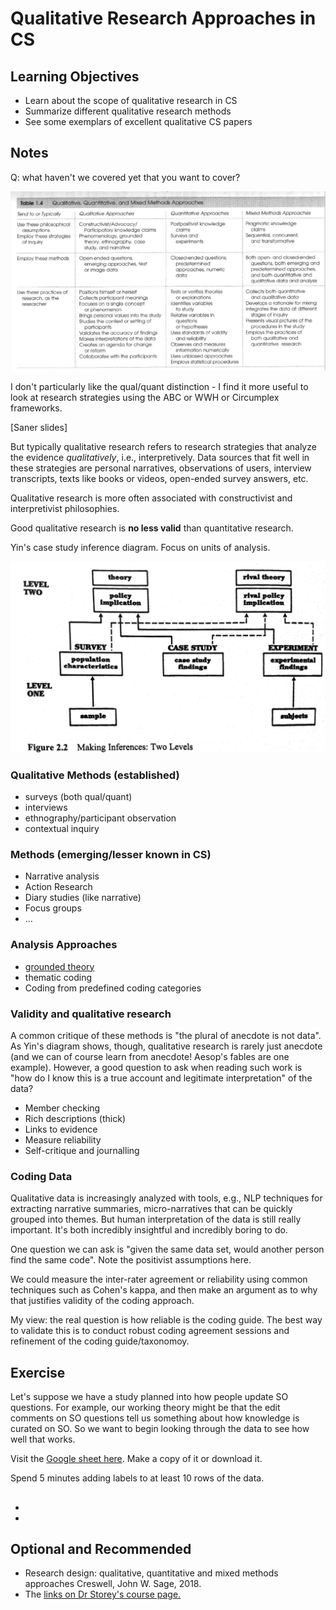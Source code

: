 # Qualitative Research Approaches in CS

## Learning Objectives

* Learn about the scope of qualitative research in CS
* Summarize different qualitative research methods
* See some exemplars of excellent qualitative CS papers

## Notes

Q: what haven't we covered yet that you want to cover?

![](creswell-table.png)

I don't particularly like the qual/quant distinction - I find it more useful to look at research strategies using the ABC or WWH or Circumplex frameworks. 

[Saner slides]

But typically qualitative research refers to research strategies that analyze the evidence *qualitatively*, i.e., interpretively. Data sources that fit well in these strategies are personal narratives, observations of users, interview transcripts, texts like books or videos, open-ended survey answers, etc. 

Qualitative research is more often associated with constructivist and interpretivist philosophies. 

Good qualitative research is **no less valid** than quantitative research.

Yin's case study inference diagram. Focus on units of analysis. 

![yin-inferences](yin-inferences.jpeg)

### Qualitative Methods (established)

* surveys (both qual/quant)
* interviews
* ethnography/participant observation
* contextual inquiry

### Methods (emerging/lesser known in CS)

* Narrative analysis
* Action Research
* Diary studies (like narrative)
* Focus groups
* ... 

### Analysis Approaches

* [grounded theory](https://dl.acm.org/doi/10.1145/2884781.2884833) 
* thematic coding
* Coding from predefined coding categories 

### Validity and qualitative research

A common critique of these methods is "the plural of anecdote is not data". As Yin's diagram shows, though, qualitative research is rarely just anecdote (and we can of course learn from anecdote! Aesop's fables are one example). However, a good question to ask when reading such work is "how do I know this is a true account and legitimate interpretation" of the data?

- Member checking
- Rich descriptions (thick)
- Links to evidence
- Measure reliability 
- Self-critique and journalling

### Coding Data

Qualitative data is increasingly analyzed with tools, e.g., NLP techniques for extracting narrative summaries, micro-narratives that can be quickly grouped into themes. But human interpretation of the data is still really important. It's both incredibly insightful and incredibly boring to do. 

One question we can ask is "given the same data set, would another person find the same code". Note the positivist assumptions here.

We could measure the inter-rater agreement or reliability using common techniques such as Cohen's kappa, and then make an argument as to why that justifies validity of the coding approach.

My view: the real question is how reliable is the coding guide. The best way to validate this is to conduct robust coding agreement sessions and refinement of the coding guide/taxonomoy. 

## Exercise

Let's suppose we have a study planned into how people update SO questions. For example, our working theory might be that the edit comments on SO questions tell us something about how knowledge is curated on SO. So we want to begin looking through the data to see how well that works. 

Visit the [Google sheet here](https://drive.google.com/file/d/1KvQCYx9TJXgHdU5CURsbiijKWM2zhmcP/view?usp=sharing). Make a copy of it or download it.

Spend 5 minutes adding labels to at least 10 rows of the data.

## <!--Exemplar Readings-->

* <!--**Interviews**: *Barwulor, C., McDonald, A., Hargittai, E., & Redmiles, E. M. (2021)“*[Disadvantaged in the American-dominated internet”: Sex, Work, and Technology](https://files.osf.io/v1/resources/vzehu/providers/osfstorage/5f63a97211fb7c000f18f2c7?format=pdf&action=download&direct&version=2)*. In Proceedings of the 2021 ACM SIGCHI Conference on Human Factors in Computing Systems (CHI) (pp. 931-936). [paper](sex_work_tech_use.pdf)-->
* <!--**Ethnography**:--> 

## Optional and Recommended

* Research design: qualitative, quantitative and mixed methods approaches Creswell, John W. Sage, 2018.
* The [links on Dr Storey's course page.](https://github.com/margaretstorey/EmseUvic2020/blob/master/resources/methods.md)


